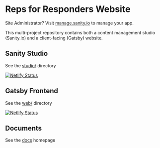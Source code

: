 # Reps for Responders Website

Site Administrator? Visit [manage.sanity.io](https://manage.sanity.io) to manage your app.

This multi-project repository contains both a content management studio (Sanity.io) and a client-facing (Gatsby) website.

## Sanity Studio

See the [studio/](./studio/) directory

[![Netlify Status](https://api.netlify.com/api/v1/badges/395ece14-8451-4cf3-a6bc-9df53ee63317/deploy-status)](https://app.netlify.com/sites/sanity-rfr-studio/deploys)

## Gatsby Frontend

See the [web/](./web/) directory

[![Netlify Status](https://api.netlify.com/api/v1/badges/92e566f7-4f64-42a9-83ec-0cfe5113b7f9/deploy-status)](https://app.netlify.com/sites/sanity-rfr-frontend/deploys)

## Documents
See the [docs](./docs/index.md) homepage